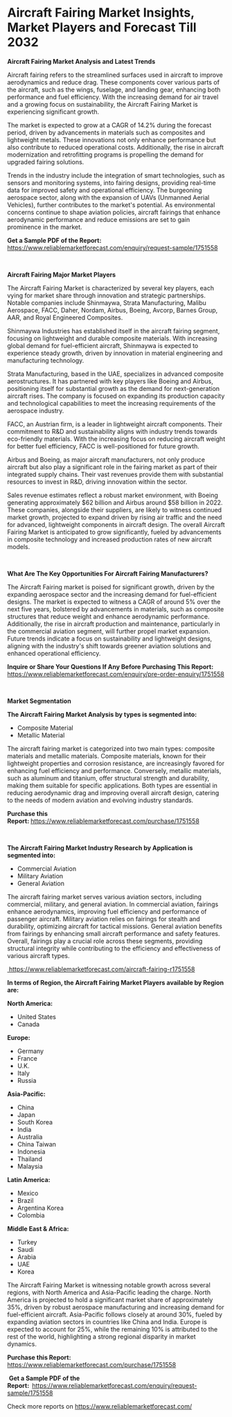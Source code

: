 <p><h1>Aircraft Fairing Market Insights, Market Players and Forecast Till 2032</h1></p><p><strong>Aircraft Fairing Market Analysis and Latest Trends</strong></p>
<p><p>Aircraft fairing refers to the streamlined surfaces used in aircraft to improve aerodynamics and reduce drag. These components cover various parts of the aircraft, such as the wings, fuselage, and landing gear, enhancing both performance and fuel efficiency. With the increasing demand for air travel and a growing focus on sustainability, the Aircraft Fairing Market is experiencing significant growth.</p><p>The market is expected to grow at a CAGR of 14.2% during the forecast period, driven by advancements in materials such as composites and lightweight metals. These innovations not only enhance performance but also contribute to reduced operational costs. Additionally, the rise in aircraft modernization and retrofitting programs is propelling the demand for upgraded fairing solutions.</p><p>Trends in the industry include the integration of smart technologies, such as sensors and monitoring systems, into fairing designs, providing real-time data for improved safety and operational efficiency. The burgeoning aerospace sector, along with the expansion of UAVs (Unmanned Aerial Vehicles), further contributes to the market's potential. As environmental concerns continue to shape aviation policies, aircraft fairings that enhance aerodynamic performance and reduce emissions are set to gain prominence in the market.</p></p>
<p><strong>Get a Sample PDF of the Report:&nbsp;</strong> <a href="https://www.reliablemarketforecast.com/enquiry/request-sample/1751558?utm_campaign=1832&utm_medium=2&utm_source=Github&utm_content=ia&utm_term=10042025&utm_id=aircraft-fairing">https://www.reliablemarketforecast.com/enquiry/request-sample/1751558</a></p>
<p>&nbsp;</p>
<p><strong>Aircraft Fairing Major Market Players</strong></p>
<p><p>The Aircraft Fairing Market is characterized by several key players, each vying for market share through innovation and strategic partnerships. Notable companies include Shinmaywa, Strata Manufacturing, Malibu Aerospace, FACC, Daher, Nordam, Airbus, Boeing, Avcorp, Barnes Group, AAR, and Royal Engineered Composites.</p><p>Shinmaywa Industries has established itself in the aircraft fairing segment, focusing on lightweight and durable composite materials. With increasing global demand for fuel-efficient aircraft, Shinmaywa is expected to experience steady growth, driven by innovation in material engineering and manufacturing technology.</p><p>Strata Manufacturing, based in the UAE, specializes in advanced composite aerostructures. It has partnered with key players like Boeing and Airbus, positioning itself for substantial growth as the demand for next-generation aircraft rises. The company is focused on expanding its production capacity and technological capabilities to meet the increasing requirements of the aerospace industry.</p><p>FACC, an Austrian firm, is a leader in lightweight aircraft components. Their commitment to R&D and sustainability aligns with industry trends towards eco-friendly materials. With the increasing focus on reducing aircraft weight for better fuel efficiency, FACC is well-positioned for future growth.</p><p>Airbus and Boeing, as major aircraft manufacturers, not only produce aircraft but also play a significant role in the fairing market as part of their integrated supply chains. Their vast revenues provide them with substantial resources to invest in R&D, driving innovation within the sector.</p><p>Sales revenue estimates reflect a robust market environment, with Boeing generating approximately $62 billion and Airbus around $58 billion in 2022. These companies, alongside their suppliers, are likely to witness continued market growth, projected to expand driven by rising air traffic and the need for advanced, lightweight components in aircraft design. The overall Aircraft Fairing Market is anticipated to grow significantly, fueled by advancements in composite technology and increased production rates of new aircraft models.</p></p>
<p>&nbsp;</p>
<p><strong>What Are The Key Opportunities For Aircraft Fairing Manufacturers?</strong></p>
<p><p>The Aircraft Fairing market is poised for significant growth, driven by the expanding aerospace sector and the increasing demand for fuel-efficient designs. The market is expected to witness a CAGR of around 5% over the next five years, bolstered by advancements in materials, such as composite structures that reduce weight and enhance aerodynamic performance. Additionally, the rise in aircraft production and maintenance, particularly in the commercial aviation segment, will further propel market expansion. Future trends indicate a focus on sustainability and lightweight designs, aligning with the industry's shift towards greener aviation solutions and enhanced operational efficiency.</p></p>
<p><strong>Inquire or Share Your Questions If Any Before Purchasing This Report:</strong> <a href="https://www.reliablemarketforecast.com/enquiry/pre-order-enquiry/1751558?utm_campaign=1832&utm_medium=2&utm_source=Github&utm_content=ia&utm_term=10042025&utm_id=aircraft-fairing">https://www.reliablemarketforecast.com/enquiry/pre-order-enquiry/1751558</a></p>
<p>&nbsp;</p>
<p><strong>Market Segmentation</strong></p>
<p><strong>The Aircraft Fairing Market Analysis by types is segmented into:</strong></p>
<p><ul><li>Composite Material</li><li>Metallic Material</li></ul></p>
<p><p>The aircraft fairing market is categorized into two main types: composite materials and metallic materials. Composite materials, known for their lightweight properties and corrosion resistance, are increasingly favored for enhancing fuel efficiency and performance. Conversely, metallic materials, such as aluminum and titanium, offer structural strength and durability, making them suitable for specific applications. Both types are essential in reducing aerodynamic drag and improving overall aircraft design, catering to the needs of modern aviation and evolving industry standards.</p></p>
<p><strong>Purchase this Report:&nbsp;</strong><a href="https://www.reliablemarketforecast.com/purchase/1751558?utm_campaign=1832&utm_medium=2&utm_source=Github&utm_content=ia&utm_term=10042025&utm_id=aircraft-fairing">https://www.reliablemarketforecast.com/purchase/1751558</a></p>
<p>&nbsp;</p>
<p><strong>The Aircraft Fairing Market Industry Research by Application is segmented into:</strong></p>
<p><ul><li>Commercial Aviation</li><li>Military Aviation</li><li>General Aviation</li></ul></p>
<p><p>The aircraft fairing market serves various aviation sectors, including commercial, military, and general aviation. In commercial aviation, fairings enhance aerodynamics, improving fuel efficiency and performance of passenger aircraft. Military aviation relies on fairings for stealth and durability, optimizing aircraft for tactical missions. General aviation benefits from fairings by enhancing small aircraft performance and safety features. Overall, fairings play a crucial role across these segments, providing structural integrity while contributing to the efficiency and effectiveness of various aircraft types.</p></p>
<p><a href="https://www.reliablemarketforecast.com/aircraft-fairing-r1751558?utm_campaign=1832&utm_medium=2&utm_source=Github&utm_content=ia&utm_term=10042025&utm_id=aircraft-fairing">&nbsp;https://www.reliablemarketforecast.com/aircraft-fairing-r1751558</a></p>
<p><strong>In terms of Region, the Aircraft Fairing Market Players available by Region are:</strong></p>
<p>
    <p> <strong> North America: </strong>
        <ul>
            <li>United States</li>
            <li>Canada</li>
        </ul>
        </p> 
    <p> <strong> Europe: </strong>
        <ul>
            <li>Germany</li>
            <li>France</li>
            <li>U.K.</li>
            <li>Italy</li>
            <li>Russia</li>
        </ul>
        </p> 
    <p> <strong> Asia-Pacific: </strong>
        <ul>
            <li>China</li>
            <li>Japan</li>
            <li>South Korea</li>
            <li>India</li>
            <li>Australia</li>
            <li>China Taiwan</li>
            <li>Indonesia</li>
            <li>Thailand</li>
            <li>Malaysia</li>
        </ul>
        </p> 
    <p> <strong> Latin America: </strong>
        <ul>
            <li>Mexico</li>
            <li>Brazil</li>
            <li>Argentina Korea</li>
            <li>Colombia</li>
        </ul>
        </p> 
    <p> <strong> Middle East & Africa: </strong>
        <ul>
            <li>Turkey</li>
            <li>Saudi</li>
            <li>Arabia</li>
            <li>UAE</li>
            <li>Korea</li>
        </ul>
    </p>
    </p>
<p><p>The Aircraft Fairing Market is witnessing notable growth across several regions, with North America and Asia-Pacific leading the charge. North America is projected to hold a significant market share of approximately 35%, driven by robust aerospace manufacturing and increasing demand for fuel-efficient aircraft. Asia-Pacific follows closely at around 30%, fueled by expanding aviation sectors in countries like China and India. Europe is expected to account for 25%, while the remaining 10% is attributed to the rest of the world, highlighting a strong regional disparity in market dynamics.</p></p>
<p><strong>Purchase this Report: </strong><a href="https://www.reliablemarketforecast.com/purchase/1751558?utm_campaign=1832&utm_medium=2&utm_source=Github&utm_content=ia&utm_term=10042025&utm_id=aircraft-fairing">https://www.reliablemarketforecast.com/purchase/1751558</a></p>
<p>&nbsp;<strong>Get a Sample PDF of the Report:&nbsp;&nbsp;</strong><a href="https://www.reliablemarketforecast.com/enquiry/request-sample/1751558?utm_campaign=1832&utm_medium=2&utm_source=Github&utm_content=ia&utm_term=10042025&utm_id=aircraft-fairing">https://www.reliablemarketforecast.com/enquiry/request-sample/1751558</a></p>
<p><strong></strong></p>
<p>Check more reports on <a href="https://www.reliablemarketforecast.com/?utm_campaign=1832&utm_medium=2&utm_source=Github&utm_content=ia&utm_term=10042025&utm_id=aircraft-fairing">https://www.reliablemarketforecast.com/</a></p>